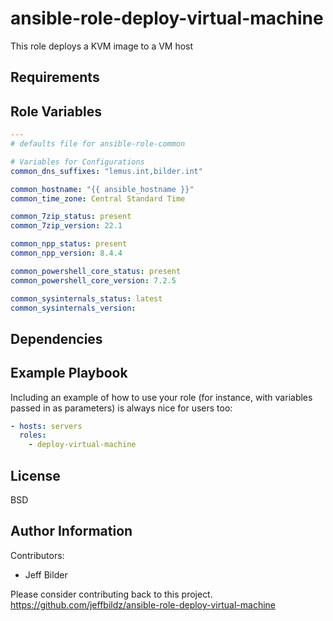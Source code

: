 # ansible-role-deploy-virtual-machine 

This role deploys a KVM image to a VM host 

## Requirements

## Role Variables

```yml
---
# defaults file for ansible-role-common

# Variables for Configurations
common_dns_suffixes: "lemus.int,bilder.int"

common_hostname: "{{ ansible_hostname }}"
common_time_zone: Central Standard Time

common_7zip_status: present
common_7zip_version: 22.1

common_npp_status: present
common_npp_version: 8.4.4

common_powershell_core_status: present
common_powershell_core_version: 7.2.5

common_sysinternals_status: latest
common_sysinternals_version:
```

## Dependencies

## Example Playbook

Including an example of how to use your role (for instance, with variables passed in as parameters) is always nice for users too:

```yml
- hosts: servers
  roles:
    - deploy-virtual-machine 
```

## License

BSD

## Author Information

Contributors:

- Jeff Bilder

Please consider contributing back to this project. https://github.com/jeffbildz/ansible-role-deploy-virtual-machine

